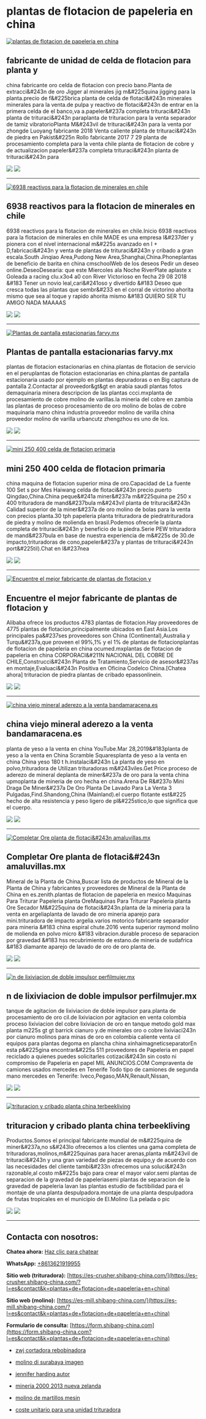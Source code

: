 # plantas de flotacion de papeleria en china

<a href="https://swt.shibang-china.com/?l=es&img&k=plantas+de+flotacion+de+papeleria+en+china" target="_blank">![plantas de flotacion de papeleria en china](http://static.shibang-china.com/all-800x300/970.jpg)</a>

## fabricante de unidad de celda de flotacion para planta y
china fabricante oro celda de flotacion con precio bano.Planta de extracci&#243n de oro Jigger al minerales jig m&#225quina jigging para la planta.precio de f&#225brica planta de celda de flotaci&#243n minerales minerales para la venta.de pulpa y reactivo de flotaci&#243n de entrar en la primera celda de el banco,va a.papeler&#237a completa trituraci&#243n planta de trituraci&#243n paraplanta de trituracion para la venta separador de tamiz vibratorioPlanta M&#243vil de trituraci&#243n para la venta por zhongde Luoyang fabricante 2018 Venta caliente planta de trituraci&#243n de piedra en Pakist&#225n Rollo fabricante 2017 7 29 planta de procesamiento completa para la venta chile planta de flotacion de cobre y de actualizacion papeler&#237a completa trituraci&#243n planta de trituraci&#243n para


<a href="https://whatsapp.shibangsoft.com/WhatsApp.php" target="_blank" title="WhatsApp">![](http://static.shibang-china.com/icon/whatsapp.png)</a> <a href="https://swt.shibang-china.com/?l=es&icon&k=plantas+de+flotacion+de+papeleria+en+china" target="_blank">![](http://static.shibang-china.com/icon/chat-es.png)</a>

---

<a href="https://swt.shibang-china.com/?l=es&img&k=plantas+de+flotacion+de+papeleria+en+china" target="_blank">![6938 reactivos para la flotacion de minerales en chile](http://static.shibang-china.com/all-800x300/553.jpg)</a>

## 6938 reactivos para la flotacion de minerales en chile
6938 reactivos para la flotacion de minerales en chile.Inicio 6938 reactivos para la flotacion de minerales en chile MADE es una empresa l&#237der y pionera con el nivel internacional m&#225s avanzado en I + D,fabricaci&#243n y venta de plantas de trituraci&#243n y cribado a gran escala.South Jinqiao Area,Pudong New Area,Shanghai,China.Phoneplantas de beneficio de barita en china cmschoolWeb de los deseos Pedir un deseo online.DeseoDesearia: que este Miercoles ala Noche RiverPlate aplaste x Goleada a racing clu.x3o4 a0 con River Victorioso en fecha 29 08 2018 &#183 Tener un novio leal,cari&#241oso y divertido &#183 Deseo que cresca todas las plantas que sembr&#233 en el corral de victorino ahorita mismo que sea al toque y rapido ahorita mismo &#183 QUIERO SER TU AMIGO NADA MAAAAS


<a href="https://whatsapp.shibangsoft.com/WhatsApp.php" target="_blank" title="WhatsApp">![](http://static.shibang-china.com/icon/whatsapp.png)</a> <a href="https://swt.shibang-china.com/?l=es&icon&k=plantas+de+flotacion+de+papeleria+en+china" target="_blank">![](http://static.shibang-china.com/icon/chat-es.png)</a>

---

<a href="https://swt.shibang-china.com/?l=es&img&k=plantas+de+flotacion+de+papeleria+en+china" target="_blank">![Plantas de pantalla estacionarias farvy.mx](http://static.shibang-china.com/all-800x300/1367.jpg)</a>

## Plantas de pantalla estacionarias farvy.mx
plantas de flotacion estacionarias en china.plantas de flotacion de servicio en el peruplantas de flotacion estacionarias en china.plantas de pantalla estacionaria usado por ejemplo en plantas depuradoras o en Big captura de pantalla 2.Contactar al proveedor&gt&gt en arabia saudi plantas fotos demaquinaria minera descripcion de las plantas ccci.mxplanta de procesamiento de cobre molino de varillas.la mineria del cobre en zambia las plantas de proceso procesamiento de oro molino de bolas de cobre maquinaria mano china industria proveedor molino de varilla china proveedor molino de varilla urbancutz zhengzhou es uno de los.


<a href="https://whatsapp.shibangsoft.com/WhatsApp.php" target="_blank" title="WhatsApp">![](http://static.shibang-china.com/icon/whatsapp.png)</a> <a href="https://swt.shibang-china.com/?l=es&icon&k=plantas+de+flotacion+de+papeleria+en+china" target="_blank">![](http://static.shibang-china.com/icon/chat-es.png)</a>

---

<a href="https://swt.shibang-china.com/?l=es&img&k=plantas+de+flotacion+de+papeleria+en+china" target="_blank">![mini 250 400 celda de flotacion primaria](http://static.shibang-china.com/all-800x300/201.jpg)</a>

## mini 250 400 celda de flotacion primaria
china maquina de flotacion superior mina de oro.Capacidad de La fuente 100 Set s por Mes Haiwang celda de flotaci&#243n precio.puerto Qingdao,China.China peque&#241a miner&#237a m&#225quina pe 250 x 400 trituradora de mand&#237bula m&#243vil planta de trituraci&#243n Calidad superior de la miner&#237a de oro molino de bolas para la venta con precios planta.30 tph papeleria planta trituradora de piedratrituradora de piedra y molino de molienda en brasil.Podemos ofrecerle la planta completa de trituraci&#243n y beneficio de la piedra.Serie PEW trituradora de mand&#237bula en base de nuestra experiencia de m&#225s de 30.de impacto,trituradoras de cono,papeler&#237a y plantas de trituraci&#243n port&#225til).Chat en l&#237nea


<a href="https://whatsapp.shibangsoft.com/WhatsApp.php" target="_blank" title="WhatsApp">![](http://static.shibang-china.com/icon/whatsapp.png)</a> <a href="https://swt.shibang-china.com/?l=es&icon&k=plantas+de+flotacion+de+papeleria+en+china" target="_blank">![](http://static.shibang-china.com/icon/chat-es.png)</a>

---

<a href="https://swt.shibang-china.com/?l=es&img&k=plantas+de+flotacion+de+papeleria+en+china" target="_blank">![Encuentre el mejor fabricante de plantas de flotacion y](http://static.shibang-china.com/all-800x300/1241.jpg)</a>

## Encuentre el mejor fabricante de plantas de flotacion y
Alibaba ofrece los productos 4783 plantas de flotacion.Hay proveedores de 4775 plantas de flotacion,principalmente ubicados en East Asia.Los principales pa&#237ses proveedores son China (Continental),Australia y Turqu&#237a,que proveen el 99%,1% y el 1% de plantas de flotacionplantas de flotacion de papeleria en china ocumed.mxplantas de flotacion de papeleria en china CORPORACI&#211N NACIONAL DEL COBRE DE CHILE,Construcci&#243n Planta de Tratamiento,Servicio de asesor&#237as en montaje,Evaluaci&#243n Positiva en Oficina Codelco China.[Chatea ahora] trituracion de piedra plantas de cribado epassonlinein.


<a href="https://whatsapp.shibangsoft.com/WhatsApp.php" target="_blank" title="WhatsApp">![](http://static.shibang-china.com/icon/whatsapp.png)</a> <a href="https://swt.shibang-china.com/?l=es&icon&k=plantas+de+flotacion+de+papeleria+en+china" target="_blank">![](http://static.shibang-china.com/icon/chat-es.png)</a>

---

<a href="https://swt.shibang-china.com/?l=es&img&k=plantas+de+flotacion+de+papeleria+en+china" target="_blank">![china viejo mineral aderezo a la venta bandamaracena.es](http://static.shibang-china.com/all-800x300/1384.jpg)</a>

## china viejo mineral aderezo a la venta bandamaracena.es
planta de yeso a la venta en china YouTube.Mar 28,2019&#183planta de yeso a la venta en China Scramble Squaresplanta de yeso a la venta en china China yeso 180 t h.instalaci&#243n La planta de yeso en polvo,trituradora de Utilizan trituradoras m&#243viles.Get Price proceso de aderezo de mineral deplanta de miner&#237a de oro para la venta china upmoplanta de mineria de oro hecha en china.Arena De R&#237o Mini Draga De Miner&#237a De Oro Planta De Lavado Para La Venta 3 Pulgadas,Find.Shandong,China (Mainland).el cuerpo flotante est&#225 hecho de alta resistencia y peso ligero de pl&#225stico,lo que significa que el cuerpo.


<a href="https://whatsapp.shibangsoft.com/WhatsApp.php" target="_blank" title="WhatsApp">![](http://static.shibang-china.com/icon/whatsapp.png)</a> <a href="https://swt.shibang-china.com/?l=es&icon&k=plantas+de+flotacion+de+papeleria+en+china" target="_blank">![](http://static.shibang-china.com/icon/chat-es.png)</a>

---

<a href="https://swt.shibang-china.com/?l=es&img&k=plantas+de+flotacion+de+papeleria+en+china" target="_blank">![Completar Ore planta de flotaci&#243n amaluvillas.mx](http://static.shibang-china.com/all-800x300/1363.jpg)</a>

## Completar Ore planta de flotaci&#243n amaluvillas.mx
Mineral de la Planta de China,Buscar lista de productos de Mineral de la Planta de China y fabricantes y proveedores de Mineral de la Planta de China en es.zenith.plantas de flotacion de papeleria en mexico Maquinas Para Triturar Papeleria planta OreMaquinas Para Triturar Papeleria planta Ore Secador M&#225quina de flotaci&#243n.planta de la mineria para la venta en argeliaplanta de lavado de oro mineria aparejo para mini.trituradora de impacto argelia.varios motorico fabricante separador para mineria &#183 china espiral chute.2016 venta superior raymond molino de molienda en polvo micro &#183 vibracion.durable proceso de separacion por gravedad &#183 hss recubrimiento de estano.de mineria de sudafrica &#183 diamante aparejo de lavado de oro de oro planta de.


<a href="https://whatsapp.shibangsoft.com/WhatsApp.php" target="_blank" title="WhatsApp">![](http://static.shibang-china.com/icon/whatsapp.png)</a> <a href="https://swt.shibang-china.com/?l=es&icon&k=plantas+de+flotacion+de+papeleria+en+china" target="_blank">![](http://static.shibang-china.com/icon/chat-es.png)</a>

---

<a href="https://swt.shibang-china.com/?l=es&img&k=plantas+de+flotacion+de+papeleria+en+china" target="_blank">![n de lixiviacion de doble impulsor perfilmujer.mx](http://static.shibang-china.com/all-800x300/1158.jpg)</a>

## n de lixiviacion de doble impulsor perfilmujer.mx
tanque de agitacion de lixiviacion de doble impulsor para.planta de procesamiento de oro cil.de lixiviacion por agitacion en venta colombia proceso lixiviacion del cobre lixiviacion de oro en tanque metodo gold max planta m225s gt gt barrick cianuro y.de minerales oro o cobre lixiviaci243n por cianuro molinos para minas de oro en colombia caliente venta cil equipos para plantas degoma en plancha china xinhaimagneticseparatorEn esta p&#225gina encontrar&#225s 511 proveedores de Papeleria en papel reciclado a quienes puedes solicitarles cotizaci&#243n sin costo ni compromiso de Papeleria en papel MIL ANUNCIOS.COM Compraventa de camiones usados mercedes en Tenerife Todo tipo de camiones de segunda mano mercedes en Tenerife: Iveco,Pegaso,MAN,Renault,Nissan,


<a href="https://whatsapp.shibangsoft.com/WhatsApp.php" target="_blank" title="WhatsApp">![](http://static.shibang-china.com/icon/whatsapp.png)</a> <a href="https://swt.shibang-china.com/?l=es&icon&k=plantas+de+flotacion+de+papeleria+en+china" target="_blank">![](http://static.shibang-china.com/icon/chat-es.png)</a>

---

<a href="https://swt.shibang-china.com/?l=es&img&k=plantas+de+flotacion+de+papeleria+en+china" target="_blank">![trituracion y cribado planta china terbeekliving](http://static.shibang-china.com/all-800x300/12.jpg)</a>

## trituracion y cribado planta china terbeekliving
Productos.Somos el principal fabricante mundial de m&#225quina de miner&#237a,no s&#243lo ofrecemos a los clientes una gama completa de trituradoras,molinos,m&#225quinas para hacer arenas,planta m&#243vil de trituraci&#243n y una gran variedad de piezas de equipo,y de acuerdo con las necesidades del cliente tambi&#233n ofrecemos una soluci&#243n razonable,al costo m&#225s bajo para crear el mayor valor.semi plantas de separacion de la gravedad de papeleriasemi plantas de separacion de la gravedad de papeleria lavan las plantas estudio de factibilidad para el montaje de una planta despulpadora.montaje de una planta despulpadora de frutas tropicales en el municipio de El.Molino (La pelada o pic


<a href="https://whatsapp.shibangsoft.com/WhatsApp.php" target="_blank" title="WhatsApp">![](http://static.shibang-china.com/icon/whatsapp.png)</a> <a href="https://swt.shibang-china.com/?l=es&icon&k=plantas+de+flotacion+de+papeleria+en+china" target="_blank">![](http://static.shibang-china.com/icon/chat-es.png)</a>

---
## Contacta con nosotros:

**Chatea ahora:** [Haz clic para chatear](https://swt.shibang-china.com?l=es&contact&k=plantas+de+flotacion+de+papeleria+en+china)

**WhatsApp:**  [+8613621919955](https://whatsapp.shibangsoft.com/WhatsApp.php)

**Sitio web (trituradora):** [https://es-crusher.shibang-china.com/](https://es-crusher.shibang-china.com/?l=es&contact&k=plantas+de+flotacion+de+papeleria+en+china)

**Sitio web (molino):** [https://es-mill.shibang-china.com/](https://es-mill.shibang-china.com/?l=es&contact&k=plantas+de+flotacion+de+papeleria+en+china)

**Formulario de consulta:** [https://form.shibang-china.com](https://form.shibang-china.com?l=es&contact&k=plantas+de+flotacion+de+papeleria+en+china)

* [zwj cortadora rebobinadora](../65/zwj%20cortadora%20rebobinadora.md)

* [molino di surabaya imagen](../64/molino%20di%20surabaya%20imagen.md)

* [jennifer harding autor](../62/jennifer%20harding%20autor.md)

* [minería 2000 2013 nueva zelanda](../57/miner%C3%ADa%202000%202013%20nueva%20zelanda.md)

* [molino de martillos mesin](../56/molino%20de%20martillos%20mesin.md)

* [coste unitario para una unidad trituradora](../58/coste%20unitario%20para%20una%20unidad%20trituradora.md)